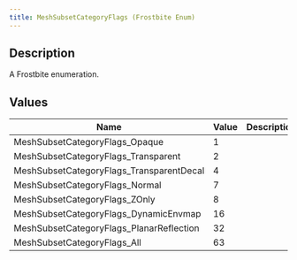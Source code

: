 ```yaml
---
title: MeshSubsetCategoryFlags (Frostbite Enum)
---
```

## Description

A Frostbite enumeration.

## Values

| Name                                      | Value | Description |
| ----------------------------------------- | ----- | ----------- |
| MeshSubsetCategoryFlags\_Opaque           | 1     |             |
| MeshSubsetCategoryFlags\_Transparent      | 2     |             |
| MeshSubsetCategoryFlags\_TransparentDecal | 4     |             |
| MeshSubsetCategoryFlags\_Normal           | 7     |             |
| MeshSubsetCategoryFlags\_ZOnly            | 8     |             |
| MeshSubsetCategoryFlags\_DynamicEnvmap    | 16    |             |
| MeshSubsetCategoryFlags\_PlanarReflection | 32    |             |
| MeshSubsetCategoryFlags\_All              | 63    |             |
